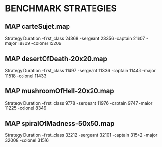 # BENCHMARK STRATEGIES
## MAP carteSujet.map
Strategy			Duration
-first_class		24368
-sergeant			23356
-captain			21607
-major				18809
-colonel			15209


## MAP desertOfDeath-20x20.map
Strategy			Duration
-first_class		11497
-sergeant			11336
-captain			11446
-major				11518
-colonel			11433

## MAP mushroomOfHell-20x20.map
Strategy			Duration
-first_class		9778
-sergeant			11976
-captain			9747
-major				11225
-colonel			8349

## MAP spiralOfMadness-50x50.map
Strategy			Duration
-first_class		32212
-sergeant			32101
-captain			31542
-major				32008
-colonel			31516